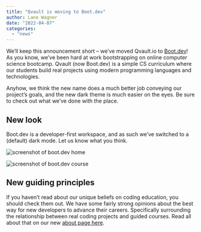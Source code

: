 ```yaml
---
title: "Qvault is moving to Boot.dev"
author: Lane Wagner
date: "2022-04-07"
categories: 
  - "news"
---
```


We’ll keep this announcement short – we’ve moved Qvault.io to [Boot.dev](https://boot.dev)! As you know, we’ve been hard at work bootstrapping on online computer science bootcamp. Qvault (now Boot.dev) is a simple CS curriculum where our students build real projects using modern programming languages and technologies.

Anyhow, we think the new name does a much better job conveying our project’s goals, and the new dark theme is much easier on the eyes. Be sure to check out what we’ve done with the place.

## New look

Boot.dev is a developer-first workspace, and as such we’ve switched to a (default) dark mode. Let us know what you think.

![screenshot of boot.dev home](/img/screenshot-home.webp)

![screenshot of boot.dev course](/img/screenshot-course.webp)

## New guiding principles

If you haven’t read about our unique beliefs on coding education, you should check them out. We have some fairly strong opinions about the best way for new developers to advance their careers. Specifically surrounding the relationship between real coding projects and guided courses. Read all about that on our new [about page here](/about).
